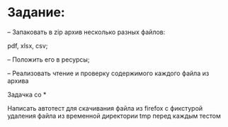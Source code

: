 # Задание:

– Запаковать в zip архив несколько разных файлов:

pdf, 
xlsx,
csv;

– Положить его в ресурсы;

– Реализовать чтение и проверку содержимого каждого файла из архива

Задачка со *

Написать автотест для скачивания файла из firefox с фикстурой удаления файла из временной директории tmp перед каждым тестом
